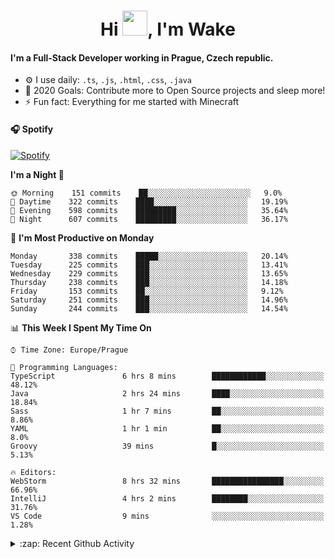 <h1 align="center">Hi <img src="https://raw.githubusercontent.com/MrWakeCZ/MrWakeCZ/master/Hi.gif" width="40px" />, I'm Wake</h1>

#### I'm a Full-Stack Developer working in Prague, Czech republic.
- ⚙️ I use daily: `.ts`, `.js`, `.html`, `.css`, `.java`
- 🥅 2020 Goals: Contribute more to Open Source projects and sleep more!
- ⚡ Fun fact: Everything for me started with Minecraft

#### 🎧 Spotify
[![Spotify](https://novatorem-delta-eight.vercel.app/api/spotify)](https://open.spotify.com/user/wakeecz)

<!--START_SECTION:waka-->
**I'm a Night 🦉** 

```text
🌞 Morning    151 commits    ██░░░░░░░░░░░░░░░░░░░░░░░   9.0% 
🌆 Daytime    322 commits    ████░░░░░░░░░░░░░░░░░░░░░   19.19% 
🌃 Evening    598 commits    █████████░░░░░░░░░░░░░░░░   35.64% 
🌙 Night      607 commits    █████████░░░░░░░░░░░░░░░░   36.17%

```
📅 **I'm Most Productive on Monday** 

```text
Monday       338 commits    █████░░░░░░░░░░░░░░░░░░░░   20.14% 
Tuesday      225 commits    ███░░░░░░░░░░░░░░░░░░░░░░   13.41% 
Wednesday    229 commits    ███░░░░░░░░░░░░░░░░░░░░░░   13.65% 
Thursday     238 commits    ███░░░░░░░░░░░░░░░░░░░░░░   14.18% 
Friday       153 commits    ██░░░░░░░░░░░░░░░░░░░░░░░   9.12% 
Saturday     251 commits    ███░░░░░░░░░░░░░░░░░░░░░░   14.96% 
Sunday       244 commits    ███░░░░░░░░░░░░░░░░░░░░░░   14.54%

```


📊 **This Week I Spent My Time On** 

```text
⌚︎ Time Zone: Europe/Prague

💬 Programming Languages: 
TypeScript               6 hrs 8 mins        ████████████░░░░░░░░░░░░░   48.12% 
Java                     2 hrs 24 mins       ████░░░░░░░░░░░░░░░░░░░░░   18.84% 
Sass                     1 hr 7 mins         ██░░░░░░░░░░░░░░░░░░░░░░░   8.86% 
YAML                     1 hr 1 min          ██░░░░░░░░░░░░░░░░░░░░░░░   8.0% 
Groovy                   39 mins             █░░░░░░░░░░░░░░░░░░░░░░░░   5.13%

🔥 Editors: 
WebStorm                 8 hrs 32 mins       ████████████████░░░░░░░░░   66.96% 
IntelliJ                 4 hrs 2 mins        ████████░░░░░░░░░░░░░░░░░   31.76% 
VS Code                  9 mins              ░░░░░░░░░░░░░░░░░░░░░░░░░   1.28%

```


<!--END_SECTION:waka-->

<details>
  <summary>:zap: Recent Github Activity</summary>

<!--START_SECTION:activity-->
1. ❗️ Closed issue [#574](https://github.com/Zrips/Residence/issues/574) in [Zrips/Residence](https://github.com/Zrips/Residence)
2. 🗣 Commented on [#574](https://github.com/Zrips/Residence/issues/574) in [Zrips/Residence](https://github.com/Zrips/Residence)
3. 🎉 Merged PR [#13](https://github.com/craftmania-cz/craftmanager/pull/13) in [craftmania-cz/craftmanager](https://github.com/craftmania-cz/craftmanager)
4. 💪 Opened PR [#13](https://github.com/craftmania-cz/craftmanager/pull/13) in [craftmania-cz/craftmanager](https://github.com/craftmania-cz/craftmanager)
5. ❗️ Opened issue [#574](https://github.com/Zrips/Residence/issues/574) in [Zrips/Residence](https://github.com/Zrips/Residence)
<!--END_SECTION:activity-->

</details>
